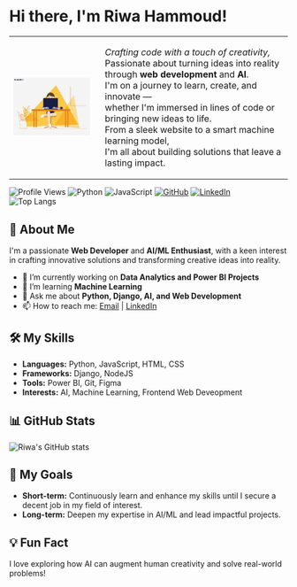 # Hi there, I'm Riwa Hammoud!

<table style="border: none;">
  <tr style="border: none;">
    <td style="border: none;">
      <img src="https://github.com/Riwa-Hammoud/Riwa-Hammoud/blob/main/giphy.gif" alt="Girl Coding" width="300"/>
    </td>
    <td style="border: none; padding-left: 20px;">
      <p style="font-size: 16px;">
        <em>Crafting code with a touch of creativity,</em> <br>
        Passionate about turning ideas into reality through <strong>web development</strong> and <strong>AI</strong>.<br>
        I'm on a journey to learn, create, and innovate —<br>
        whether I'm immersed in lines of code or bringing new ideas to life.<br>
        From a sleek website to a smart machine learning model,<br>
        I'm all about building solutions that leave a lasting impact.<br>
      </p>
    </td>
  </tr>
</table>

![Profile Views](https://komarev.com/ghpvc/?username=Riwa-Hammoud&color=blueviolet&style=flat-square)
![Python](https://img.shields.io/badge/-Python-3776AB?style=flat-square&logo=python&logoColor=white)
![JavaScript](https://img.shields.io/badge/-JavaScript-F7DF1E?style=flat-square&logo=javascript&logoColor=black)
[![GitHub](https://img.shields.io/badge/-GitHub-black?style=flat-square&logo=github)](https://github.com/Riwa-Hammoud)
[![LinkedIn](https://img.shields.io/badge/-LinkedIn-blue?style=flat-square&logo=LinkedIn&logoColor=white)](https://www.linkedin.com/in/riwa-hammoud) <br>
![Top Langs](https://github-readme-stats.vercel.app/api/top-langs/?username=Riwa-Hammoud&layout=compact&theme=radical)

## 🚀 About Me
I'm a passionate **Web Developer** and **AI/ML Enthusiast**, with a keen interest in crafting innovative solutions and transforming creative ideas into reality.

- 🔭 I’m currently working on **Data Analytics and Power BI Projects**
- 🌱 I’m learning **Machine Learning**
- 💬 Ask me about **Python, Django, AI, and Web Development**
- 📫 How to reach me: [Email](mailto:riwahammoud1@gmail.com) | [LinkedIn](https://www.linkedin.com/in/riwa-hammoud)

## 🛠️ My Skills
- **Languages:** Python, JavaScript, HTML, CSS
- **Frameworks:** Django, NodeJS
- **Tools:** Power BI, Git, Figma
- **Interests:** AI, Machine Learning, Frontend Web Deveopment

## 📊 GitHub Stats
![Riwa's GitHub stats](https://github-readme-stats.vercel.app/api?username=Riwa-Hammoud&show_icons=true&theme=radical)

## 🎯 My Goals
- **Short-term:** Continuously learn and enhance my skills until I secure a decent job in my field of interest.
- **Long-term:** Deepen my expertise in AI/ML and lead impactful projects.

## 💡 Fun Fact
I love exploring how AI can augment human creativity and solve real-world problems!
